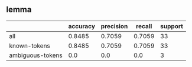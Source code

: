
## lemma

|                  | accuracy | precision | recall | support |
|------------------|----------|-----------|--------|---------|
| all              | 0.8485   | 0.7059    | 0.7059 | 33      |
| known-tokens     | 0.8485   | 0.7059    | 0.7059 | 33      |
| ambiguous-tokens | 0.0      | 0.0       | 0.0    | 3       |

